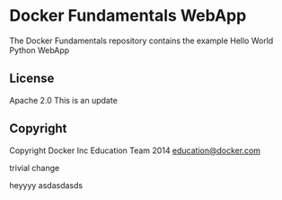 Docker Fundamentals WebApp
==========================

The Docker Fundamentals repository contains the example Hello World Python WebApp

## License

Apache 2.0 This is an update

## Copyright

Copyright Docker Inc Education Team 2014 <education@docker.com>

trivial change


heyyyy
asdasdasds
